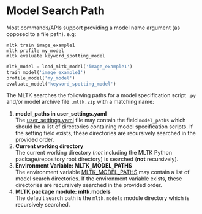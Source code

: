 # Model Search Path

Most commands/APIs support providing a model name argument (as opposed to a file path). e.g:

```shell
mltk train image_example1
mltk profile my_model
mltk evaluate keyword_spotting_model
```

```python
mltk_model = load_mltk_model('image_example1')
train_model('image_example1')
profile_model('my_model')
evaluate_model('keyword_spotting_model')
```


The MLTK searches the following paths for a model specification script `.py` and/or model archive file `.mltk.zip` with a matching name:

1. __model_paths in user_settings.yaml__  
    The [user_settings.yaml](../other/settings_file.md) file may contain the field `model_paths` which should be a list of directories containing model specification scripts.
    If the setting field exists, these directories are recursively searched in the provided order.
2. __Current working directory__  
    The current working directory (_not_ including the MLTK Python package/repository root directory) is searched (__not__ recursively).
3. __Environment Variable: MLTK_MODEL_PATHS__  
    The environment variable [MLTK_MODEL_PATHS](../other/environment_variables.md) may contain a list of model search directories.
    If the environment variable exists, these directories are recursively searched in the provided order.
4. __MLTK package module: mltk.models__  
    The default search path is the `mltk.models` module directory which is recursively searched.